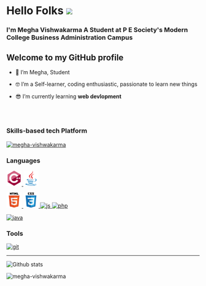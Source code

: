 

<!--
**megha-vishwakarma/megha-vishwakarma** is a ✨ _special_ ✨ repository because its `README.md` (this file) appears on your GitHub profile.

Here are some ideas to get you started:

- 🔭 I’m currently working on ...
- 🌱 I’m currently learning ...
- 👯 I’m looking to collaborate on ...
- 🤔 I’m looking for help with ...
- 💬 Ask me about ...
- 📫 How to reach me: ...
- 😄 Pronouns: ...
- ⚡ Fun fact: ...
-->

<h1 >Hello Folks <!--👋-->  <img src="https://github.com/TheDudeThatCode/TheDudeThatCode/blob/master/Assets/Hi.gif" width="29px">
</h1>
<h3 >I'm Megha Vishwakarma A Student at P E Society's Modern College Business Administration Campus </h3>
    
   
    
## Welcome to my GitHub profile 

- 👩 I’m Megha,  Student

- 🤓 I’m a Self-learner, coding enthusiastic, passionate to learn new things 

- 	😎 I’m currently learning **web devlopment**

<br>
<br>
<h3  align="left">Skills-based tech  Platform</h3>
<a href="https://www.hackerrank.com/vishwakarmamegh1" target="blank"><img align="center" src="https://raw.githubusercontent.com/rahuldkjain/github-profile-readme-generator/master/src/images/icons/Social/hackerrank.svg" alt="megha-vishwakarma" height="50" width="50" /></a>

<h3 align="left">Languages</h3>
<p align="left"> 

<a href="https://www.w3schools.com/cpp/" target="_blank"> <img src="https://raw.githubusercontent.com/devicons/devicon/master/icons/cplusplus/cplusplus-original.svg" alt="cplusplus" width="40" height="40"/> </a> 
<a href="https://www.java.com" target="_blank"> <img src="https://raw.githubusercontent.com/devicons/devicon/master/icons/java/java-original.svg" alt="java" width="40" height="40"/> </a>

<a href="https://www.w3.org/html/" target="_blank"> <img src="https://raw.githubusercontent.com/devicons/devicon/master/icons/html5/html5-original-wordmark.svg" alt="html5" width="40" height="40"/> </a>   <a href="https://www.w3schools.com/css/" target="_blank"> <img src="https://raw.githubusercontent.com/devicons/devicon/master/icons/css3/css3-original-wordmark.svg" alt="css3" width="40" height="40"/> </a> 
<a href="https://www.w3.org/html/" target="_blank"> <img src="https://cdn.freelogovectors.net/wp-content/uploads/2020/11/javascript_logo.png" alt="js" width="29" height="33"/> </a>   <a href="https://www.w3schools.com/css/" target="_blank"> <img src="https://dab1nmslvvntp.cloudfront.net/wp-content/uploads/2016/04/1459870313PHP-logo.svg.png" alt="php" width="35" height="35"/> </a> 

<a href="https://www.java.com" target="_blank"> <img src="https://devstickers.com/assets/img/pro/2p4i.png" alt="java" width="45" height="40"/> </a>

<h3 align="left"> Tools</h3>
<a href="https://git-scm.com/" target="_blank"> <img src="https://www.vectorlogo.zone/logos/git-scm/git-scm-icon.svg" alt="git" width="40" height="40"/> </a>
<br><hr>
<!--img align="center" src="https://github-readme-stats.vercel.app/api/<CARD_TYPE>/?username=megha-vishwakarma&theme=<THEME_NAME>" /-->

![Github stats](https://github-readme-stats.vercel.app/api?username=megha-vishwakarma)
<p><img align="left" src="https://github-readme-stats.vercel.app/api/top-langs?username=megha-vishwakarma&show_icons=true&locale=en&layout=compact" alt="megha-vishwakarma" /></p>


